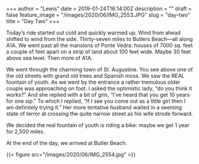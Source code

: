 +++
author = "Lewis"
date = 2019-01-24T16:14:00Z
description = ""
draft = false
feature_image = "/images/2020/06/IMG_2553.JPG"
slug = "day-two"
title = "Day Two"
+++


Today’s ride started out cold and quickly warmed up.  Wind from ahead shifted to wind from the side.  Thirty-seven miles to Butlers Beach—all along A1A. We went past all the mansions of Ponte Vedra:  houses of 7000 sq. feet a couple of feet apart on a strip of land about 100 feet wide. Maybe 30 feet above sea level. Then more of A1A.

We went through the charming town of St. Augustine. You see above one of the old streets with grand old trees and Spanish moss. We saw the REAL fountain of youth. As we went by the entrance a rather tremulous older couple was approaching on foot.  I asked the optimistic lady, “do you think it works?”  And she replied with a bit of grin, “I’ve heard that you get 10 years for one sip.”  To which I replied, “If I see you come out as a little girl then I am definitely trying it.”  Her more tentative husband waited in a seeming state of terror at crossing the quite narrow street as his wife strode forward.

We decided the real fountain of youth is riding a bike:  maybe we get 1 year for 2,500 miles.

At the end of the day, we arrived at Butler Beach.

{{< figure src="/images/2020/06/IMG_2554.jpg" >}}



